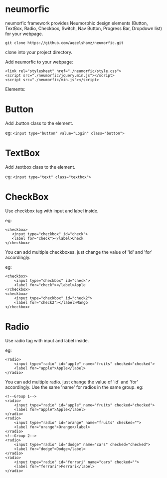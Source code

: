 # neumorfic
neumorfic framework provides Neumorphic design elements (Button, TextBox, Radio, Checkbox, Switch, Nav Button, Progress Bar, Dropdown list) for your webpage.
```
git clone https://github.com/aqeelshamz/neumorfic.git
```
clone into your project directory.

Add neumorfic to your webpage: 

```
<link rel="stylesheet" href="./neumorfic/style.css">
<script src="./neumorfic/jquery.min.js"></script>
<script src="./neumorfic/min.js"></script>
```

Elements:
# Button
Add .button class to the element.

eg: ```<input type="button" value="Login" class="button">```

# TextBox
Add .textbox class to the element.

eg: ```<input type="text" class="textbox">```

# CheckBox
Use checkbox tag with input and label inside.

eg: 
```
<checkbox>
   <input type="checkbox" id="check">
   <label for="check"></label>Check
</checkbox>
```
You can add multiple checkboxes. just change the value of 'id' and 'for' accordingly.

eg:
```
<checkbox>
    <input type="checkbox" id="check">
    <label for="check"></label>Apple
</checkbox>
<checkbox>
    <input type="checkbox" id="check2">
    <label for="check2"></label>Mango
</checkbox>
```
# Radio
Use radio tag with input and label inside.

eg:
```
<radio>
    <input type="radio" id="apple" name="fruits" checked="checked">
    <label for="apple">Apple</label>
</radio>
```
You can add multiple radio. just change the value of 'id' and 'for' accordingly. Use the same 'name' for radios in the same group.
eg:
```
<!--Group 1-->
<radio>
    <input type="radio" id="apple" name="fruits" checked="checked">
    <label for="apple">Apple</label>
</radio>
<radio>
    <input type="radio" id="orange" name="fruits" checked="">
    <label for="orange">Orange</label>
</radio>
<!--Group 2-->
<radio>
    <input type="radio" id="dodge" name="cars" checked="checked">
    <label for="dodge">Dodge</label>
</radio>
<radio>
    <input type="radio" id="ferrari" name="cars" checked="">
    <label for="ferrari">Ferrari</label>
</radio>
```